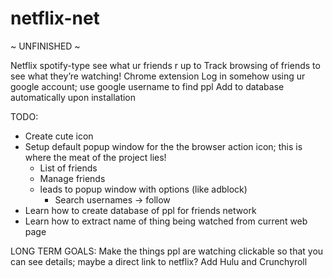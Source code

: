 # netflix-net

~ UNFINISHED ~

Netflix spotify-type see what ur friends r up to 
Track browsing of friends to see what they’re watching! 
Chrome extension
Log in somehow using ur google account; use google username to find ppl 
Add to database automatically upon installation 

TODO: 
- Create cute icon
- Setup default popup window for the the browser action icon; this is where the meat of the project lies! 
  - List of friends 
  - Manage friends
   - leads to popup window with options (like adblock) 
     - Search usernames → follow
- Learn how to create database of ppl for friends network 
- Learn how to extract name of thing being watched from current web page



LONG TERM GOALS:
Make the things ppl are watching clickable so that you can see details; maybe a direct link to netflix? 
Add Hulu and Crunchyroll
